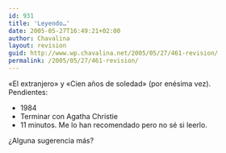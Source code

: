 ```yaml
---
id: 931
title: 'Leyendo…'
date: 2005-05-27T16:49:21+02:00
author: Chavalina
layout: revision
guid: http://www.wp.chavalina.net/2005/05/27/461-revision/
permalink: /2005/05/27/461-revision/
---
```

«El extranjero» y «Cien a&ntilde;os de soledad» (por enésima vez).  
Pendientes:

  * 1984
  * Terminar con Agatha Christie
  * 11 minutos. Me lo han recomendado pero no sé si leerlo.

¿Alguna sugerencia más?